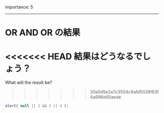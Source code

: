 importance: 5

---

# OR AND OR の結果

<<<<<<< HEAD
結果はどうなるでしょう？
=======
What will the result be?
>>>>>>> 30a5d5e2a7c3504c9afd5028f83f4a696e60aede

```js
alert( null || 2 && 3 || 4 );
```
